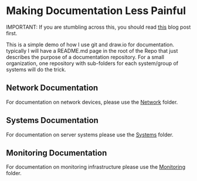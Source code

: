 # Making Documentation Less Painful

IMPORTANT: If you are stumbling across this, you should read [this](https://slash64.tech) blog post first.

This is a simple demo of how I use git and draw.io for documentation. typically I will have a README.md page in the root of the Repo that just describes the purpose of a documentation repository. For a small organization, one repository with sub-folders for each system/group of systems will do the trick.

## Network Documentation

For documentation on network devices, please use the [Network](/Network/) folder.

## Systems Documentation

For documentation on server systems please use the [Systems](/Systems/) folder.

## Monitoring Documentation

For documentation on monitoring infrastructure please use the [Monitoring](/Monitoring/) folder.
